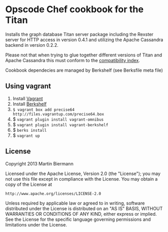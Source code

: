 # Opscode Chef cookbook for the Titan

Installs the graph database Titan server package including the Rexster server for HTTP access in version 0.4.1 and utilizing the Apache Cassandra backend in version 0.2.2.

Please not that when trying to glue together different versions of Titan and Apache Cassandra this must conform to the [compatibility index](thinkaurelius.github.io/titan/wikidoc/0.4.1/Version-Compatibility.html).

Cookbook dependecies are managed by Berkshelf (see Berksfile meta file)

## Using vagrant

1. Install [Vagrant](http://www.vagrantup.com/)
2. Install [Berkshelf](http://berkshelf.com/)
3. `$ vagrant box add precise64 http://files.vagrantup.com/precise64.box`
4. $ `vagrant plugin install vagrant-omnibus`
5. $ `vagrant plugin install vagrant-berkshelf`
6. $ `berks install`
7. $ `vagrant up`

## License

Copyright 2013 Martin Biermann

Licensed under the Apache License, Version 2.0 (the "License");
you may not use this file except in compliance with the License.
You may obtain a copy of the License at

    http://www.apache.org/licenses/LICENSE-2.0

Unless required by applicable law or agreed to in writing, software
distributed under the License is distributed on an "AS IS" BASIS,
WITHOUT WARRANTIES OR CONDITIONS OF ANY KIND, either express or implied.
See the License for the specific language governing permissions and
limitations under the License.
